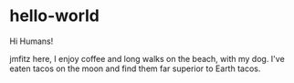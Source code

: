 # hello-world

Hi Humans! 

jmfitz here, I enjoy coffee and long walks on the beach, with my dog. 
I've eaten tacos on the moon and find them far superior to Earth tacos. 

